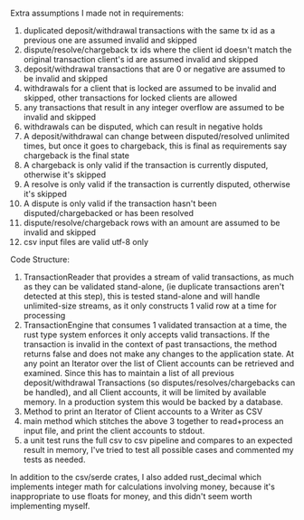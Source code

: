 
Extra assumptions I made not in requirements:

1. duplicated deposit/withdrawal transactions with the same tx id as a previous one are assumed invalid and skipped
2. dispute/resolve/chargeback tx ids where the client id doesn't match the original transaction client's id are assumed invalid and skipped
3. deposit/withdrawal transactions that are 0 or negative are assumed to be invalid and skipped
4. withdrawals for a client that is locked are assumed to be invalid and skipped, other transactions for locked clients are allowed
5. any transactions that result in any integer overflow are assumed to be invalid and skipped
6. withdrawals can be disputed, which can result in negative holds
7. A deposit/withdrawal can change between disputed/resolved unlimited times, but once it goes to chargeback, this is final as requirements say chargeback is the final state
8. A chargeback is only valid if the transaction is currently disputed, otherwise it's skipped
9. A resolve is only valid if the transaction is currently disputed, otherwise it's skipped
10. A dispute is only valid if the transaction hasn't been disputed/chargebacked or has been resolved
11. dispute/resolve/chargeback rows with an amount are assumed to be invalid and skipped
12. csv input files are valid utf-8 only

Code Structure:

1. TransactionReader that provides a stream of valid transactions, as much as they can be validated stand-alone, 
(ie duplicate transactions aren't detected at this step), this is tested stand-alone and will handle unlimited-size streams, as it only
constructs 1 valid row at a time for processing
2. TransactionEngine that consumes 1 validated transaction at a time, the rust type system enforces it only accepts valid transactions.
If the transaction is invalid in the context of past transactions, the method returns false and does not make any changes to the
application state.  At any point an Iterator over the list of Client accounts can be retrieved and examined.  Since this
has to maintain a list of all previous deposit/withdrawal Transactions (so disputes/resolves/chargebacks can be handled),
and all Client accounts, it will be limited by available memory.  In a production system this would be backed by a database.
3. Method to print an Iterator of Client accounts to a Writer as CSV
4. main method which stitches the above 3 together to read+process an input file, and print the client accounts to stdout.
5. a unit test runs the full csv to csv pipeline and compares to an expected result in memory, I've tried to test all possible
cases and commented my tests as needed.

In addition to the csv/serde crates, I also added rust_decimal which implements integer math for calculations involving money,
because it's inappropriate to use floats for money, and this didn't seem worth implementing myself.
